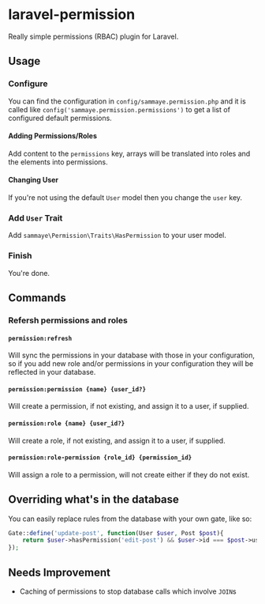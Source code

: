 # laravel-permission
Really simple permissions (RBAC) plugin for Laravel.

## Usage

### Configure

You can find the configuration in `config/sammaye.permission.php` and it is called like `config('sammaye.permission.permissions')` to get a list of configured default permissions.

#### Adding Permissions/Roles

Add content to the `permissions` key, arrays will be translated into roles and the elements into permissions.

#### Changing User

If you're not using the default `User` model then you change the `user` key.

### Add `User` Trait

Add `sammaye\Permission\Traits\HasPermission` to your user model.

### Finish

You're done.

## Commands

### Refersh permissions and roles

#### `permission:refresh` 

Will sync the permissions in your database with those in your configuration, so if you add new role and/or permissions in your configuration they will be reflected in your database.

#### `permission:permission {name} {user_id?}`

Will create a permission, if not existing, and assign it to a user, if supplied.

#### `permission:role {name} {user_id?}`

Will create a role, if not existing, and assign it to a user, if supplied.

#### `permission:role-permission {role_id} {permission_id}`

Will assign a role to a permission, will not create either if they do not exist.

## Overriding what's in the database

You can easily replace rules from the database with your own gate, like so:

```php
Gate::define('update-post', function(User $user, Post $post){
    return $user->hasPermission('edit-post') && $user->id === $post->user_id;
});
```

## Needs Improvement

- Caching of permissions to stop database calls which involve `JOIN`s
